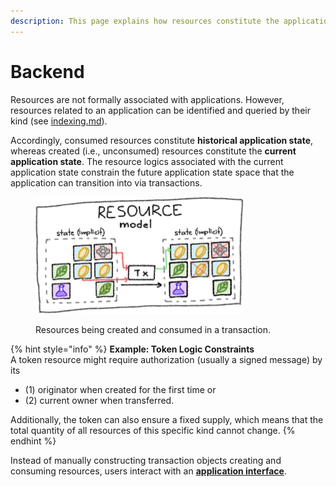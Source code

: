 ```yaml
---
description: This page explains how resources constitute the application backend.
---
```


# Backend

Resources are not formally associated with applications. However, resources related to an application can be identified and queried by their kind (see [indexing.md](../services/indexing.md "mention")).

Accordingly, consumed resources constitute **historical application state**, whereas created (i.e., unconsumed) resources constitute the **current application state**. The resource logics associated with the current application state constrain the future application state space that the application can transition into via transactions.

<figure><img src="../../.gitbook/assets/resource-model.png" alt="" width="333"><figcaption><p>Resources being created and consumed in a transaction. </p></figcaption></figure>

{% hint style="info" %}
**Example: Token Logic Constraints**\
A token resource might require authorization (usually a signed message) by its

* (1) originator when created for the first time or&#x20;
* (2) current owner when transferred.

Additionally, the token can also ensure a fixed supply, which means that the total quantity of all resources of this specific kind cannot change.
{% endhint %}

Instead of manually constructing transaction objects creating and consuming resources, users interact with an [**application interface**](interface.md).
